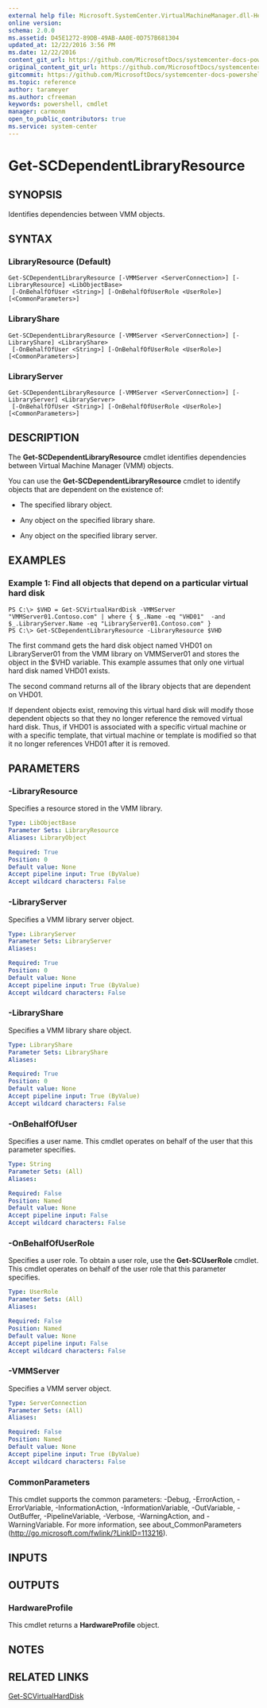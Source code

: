 ```yaml
---
external help file: Microsoft.SystemCenter.VirtualMachineManager.dll-Help.xml
online version: 
schema: 2.0.0
ms.assetid: D45E1272-89DB-49AB-AA0E-0D757B681304
updated_at: 12/22/2016 3:56 PM
ms.date: 12/22/2016
content_git_url: https://github.com/MicrosoftDocs/systemcenter-docs-powershell/blob/master/systemcenter-cmdlets/SystemCenter2016/VirtualMachineManager/vlatest/Get-SCDependentLibraryResource.md
original_content_git_url: https://github.com/MicrosoftDocs/systemcenter-docs-powershell/blob/master/systemcenter-cmdlets/SystemCenter2016/VirtualMachineManager/vlatest/Get-SCDependentLibraryResource.md
gitcommit: https://github.com/MicrosoftDocs/systemcenter-docs-powershell/blob/96e5647587661652225fbdd2c797cd4d59d542bc/systemcenter-cmdlets/SystemCenter2016/VirtualMachineManager/vlatest/Get-SCDependentLibraryResource.md
ms.topic: reference
author: tarameyer
ms.author: cfreeman
keywords: powershell, cmdlet
manager: carmonm
open_to_public_contributors: true
ms.service: system-center
---
```


# Get-SCDependentLibraryResource

## SYNOPSIS
Identifies dependencies between VMM objects.

## SYNTAX

### LibraryResource (Default)
```
Get-SCDependentLibraryResource [-VMMServer <ServerConnection>] [-LibraryResource] <LibObjectBase>
 [-OnBehalfOfUser <String>] [-OnBehalfOfUserRole <UserRole>] [<CommonParameters>]
```

### LibraryShare
```
Get-SCDependentLibraryResource [-VMMServer <ServerConnection>] [-LibraryShare] <LibraryShare>
 [-OnBehalfOfUser <String>] [-OnBehalfOfUserRole <UserRole>] [<CommonParameters>]
```

### LibraryServer
```
Get-SCDependentLibraryResource [-VMMServer <ServerConnection>] [-LibraryServer] <LibraryServer>
 [-OnBehalfOfUser <String>] [-OnBehalfOfUserRole <UserRole>] [<CommonParameters>]
```

## DESCRIPTION
The **Get-SCDependentLibraryResource** cmdlet identifies dependencies between Virtual Machine Manager (VMM) objects. 

You can use the **Get-SCDependentLibraryResource** cmdlet to identify objects that are dependent on the existence of: 



- The specified library object.

- Any object on the specified library share.

- Any object on the specified library server.

## EXAMPLES

### Example 1: Find all objects that depend on a particular virtual hard disk
```
PS C:\> $VHD = Get-SCVirtualHardDisk -VMMServer "VMMServer01.Contoso.com" | where { $_.Name -eq "VHD01"  -and $_.LibraryServer.Name -eq "LibraryServer01.Contoso.com" }
PS C:\> Get-SCDependentLibraryResource -LibraryResource $VHD
```

The first command gets the hard disk object named VHD01 on LibraryServer01 from the VMM library on VMMServer01 and stores the object in the $VHD variable.
This example assumes that only one virtual hard disk named VHD01 exists.

The second command returns all of the library objects that are dependent on VHD01.

If dependent objects exist, removing this virtual hard disk will modify those dependent objects so that they no longer reference the removed virtual hard disk.
Thus, if VHD01 is associated with a specific virtual machine or with a specific template, that virtual machine or template is modified so that it no longer references VHD01 after it is removed.

## PARAMETERS

### -LibraryResource
Specifies a resource stored in the VMM library.

```yaml
Type: LibObjectBase
Parameter Sets: LibraryResource
Aliases: LibraryObject

Required: True
Position: 0
Default value: None
Accept pipeline input: True (ByValue)
Accept wildcard characters: False
```

### -LibraryServer
Specifies a VMM library server object.

```yaml
Type: LibraryServer
Parameter Sets: LibraryServer
Aliases: 

Required: True
Position: 0
Default value: None
Accept pipeline input: True (ByValue)
Accept wildcard characters: False
```

### -LibraryShare
Specifies a VMM library share object.

```yaml
Type: LibraryShare
Parameter Sets: LibraryShare
Aliases: 

Required: True
Position: 0
Default value: None
Accept pipeline input: True (ByValue)
Accept wildcard characters: False
```

### -OnBehalfOfUser
Specifies a user name.
This cmdlet operates on behalf of the user that this parameter specifies.

```yaml
Type: String
Parameter Sets: (All)
Aliases: 

Required: False
Position: Named
Default value: None
Accept pipeline input: False
Accept wildcard characters: False
```

### -OnBehalfOfUserRole
Specifies a user role.
To obtain a user role, use the **Get-SCUserRole** cmdlet.
This cmdlet operates on behalf of the user role that this parameter specifies.

```yaml
Type: UserRole
Parameter Sets: (All)
Aliases: 

Required: False
Position: Named
Default value: None
Accept pipeline input: False
Accept wildcard characters: False
```

### -VMMServer
Specifies a VMM server object.

```yaml
Type: ServerConnection
Parameter Sets: (All)
Aliases: 

Required: False
Position: Named
Default value: None
Accept pipeline input: True (ByValue)
Accept wildcard characters: False
```

### CommonParameters
This cmdlet supports the common parameters: -Debug, -ErrorAction, -ErrorVariable, -InformationAction, -InformationVariable, -OutVariable, -OutBuffer, -PipelineVariable, -Verbose, -WarningAction, and -WarningVariable. For more information, see about_CommonParameters (http://go.microsoft.com/fwlink/?LinkID=113216).

## INPUTS

## OUTPUTS

### HardwareProfile
This cmdlet returns a **HardwareProfile** object.

## NOTES

## RELATED LINKS

[Get-SCVirtualHardDisk](xref:SystemCenter2016/VirtualMachineManager/vlatest/Get-SCVirtualHardDisk.md)

